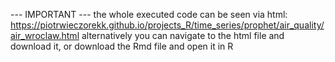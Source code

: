 --- IMPORTANT --- the whole executed code can be seen via html: https://piotrwieczorekk.github.io/projects_R/time_series/prophet/air_quality/air_wroclaw.html alternatively you can navigate to the html file and download it, or download the Rmd file and open it in R
